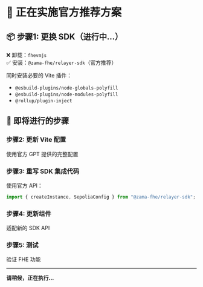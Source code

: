 # 🚀 正在实施官方推荐方案

## 📦 步骤1: 更换 SDK（进行中...）

❌ 卸载：`fhevmjs`  
✅ 安装：`@zama-fhe/relayer-sdk`（官方推荐）

同时安装必要的 Vite 插件：
- `@esbuild-plugins/node-globals-polyfill`
- `@esbuild-plugins/node-modules-polyfill`
- `@rollup/plugin-inject`

## 🔄 即将进行的步骤

### 步骤2: 更新 Vite 配置
使用官方 GPT 提供的完整配置

### 步骤3: 重写 SDK 集成代码
使用官方 API：
```typescript
import { createInstance, SepoliaConfig } from "@zama-fhe/relayer-sdk";
```

### 步骤4: 更新组件
适配新的 SDK API

### 步骤5: 测试
验证 FHE 功能

---

**请稍候，正在执行...**



